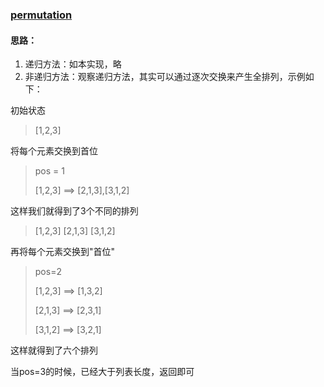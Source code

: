 ### [permutation](https://leetcode.com/problems/permutations/description/)

#### 思路：

1. 递归方法：如本实现，略
2. 非递归方法：观察递归方法，其实可以通过逐次交换来产生全排列，示例如下：
    
初始状态
    
>[1,2,3]

将每个元素交换到首位
> pos = 1
>
>[1,2,3] ==> [2,1,3],[3,1,2]

这样我们就得到了3个不同的排列
>[1,2,3]
>[2,1,3]
>[3,1,2]

再将每个元素交换到"首位"
>pos=2
>
>[1,2,3] ==> [1,3,2]
>
>[2,1,3] ==> [2,3,1]
>
>[3,1,2] ==> [3,2,1]

这样就得到了六个排列

当pos=3的时候，已经大于列表长度，返回即可